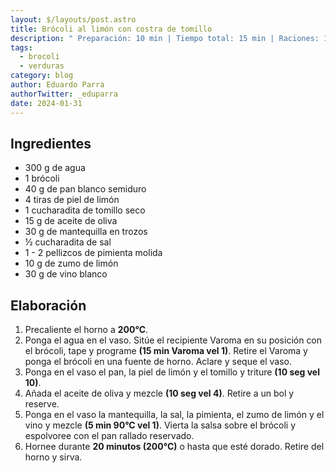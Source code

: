 ```yaml
---
layout: $/layouts/post.astro
title: Brócoli al limón con costra de tomillo
description: " Preparación: 10 min | Tiempo total: 15 min | Raciones: 1l "
tags:
  - brocoli
  - verduras
category: blog
author: Eduardo Parra
authorTwitter: _eduparra
date: 2024-01-31
---
```

## Ingredientes

* 300 g de agua
* 1 brócoli
* 40 g de pan blanco semiduro
* 4 tiras de piel de limón
* 1 cucharadita de tomillo seco
* 15 g de aceite de oliva
* 30 g de mantequilla en trozos
* ½ cucharadita de sal
* 1 - 2 pellizcos de pimienta molida
* 10 g de zumo de limón
* 30 g de vino blanco

## Elaboración

1. Precaliente el horno a **200°C**.
2. Ponga el agua en el vaso. Sitúe el recipiente Varoma en su posición con el brócoli, tape y programe **(15 min Varoma vel 1)**. Retire el Varoma y ponga el brócoli en una fuente de horno. Aclare y seque el vaso.
3. Ponga en el vaso el pan, la piel de limón y el tomillo y triture **(10 seg vel 10)**.
4. Añada el aceite de oliva y mezcle **(10 seg vel 4)**. Retire a un bol y reserve.
5. Ponga en el vaso la mantequilla, la sal, la pimienta, el zumo de limón y el vino y mezcle **(5 min 90°C vel 1)**. Vierta la salsa sobre el brócoli y espolvoree con el pan rallado reservado.
6. Hornee durante **20 minutos (200°C)** o hasta que esté dorado. Retire del horno y sirva.